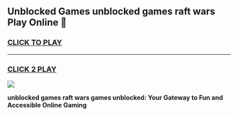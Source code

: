 
## Unblocked Games unblocked games raft wars Play Online 👋
<h3>
<a href="https://news.freeplayer.one?title=unblocked_games_raft_wars&ref=17F">CLICK TO PLAY</a></h3>
<hr>

<h3>
<a href="https://news.freeplayer.one?title=unblocked_games_raft_wars&ref=17F">CLICK 2 PLAY</a>
  
</h3>

<a href="https://news.freeplayer.one?title=unblocked_games_raft_wars&ref=17F/"><img src="https://clearcache.store/games.png"></a>


**unblocked games raft wars games unblocked: Your Gateway to Fun and Accessible Online Gaming**
